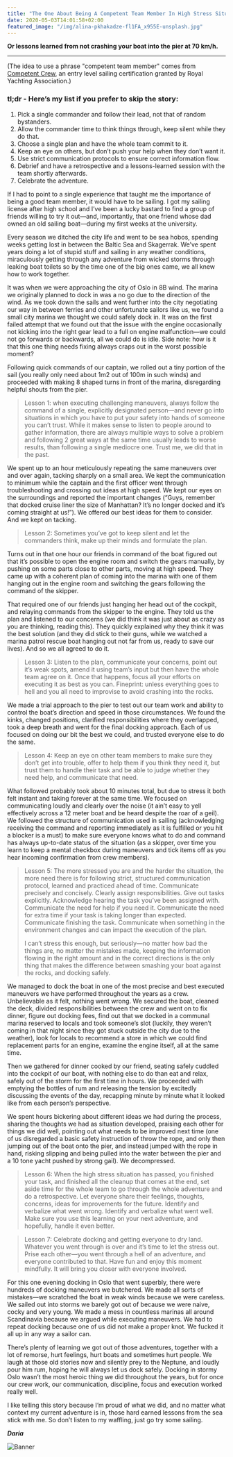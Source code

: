 ```yaml
---
title: "The One About Being A Competent Team Member In High Stress Situations"
date: 2020-05-03T14:01:58+02:00
featured_image: "/img/alina-pkhakadze-fl1FA_x955E-unsplash.jpg"
---
```


**Or lessons learned from not crashing your boat into the pier at 70 km/h.**

---

(The idea to use a phrase "competent team member" comes from [Competent Crew](https://en.wikipedia.org/wiki/Competent_Crew), an entry level sailing certification granted by Royal Yachting Association.)

### tl;dr - Here’s my list if you prefer to skip the story:

1. Pick a single commander and follow their lead, not that of random bystanders.
2. Allow the commander time to think things through, keep silent while they do that.
3. Choose a single plan and have the whole team commit to it.
4. Keep an eye on others, but don’t push your help when they don’t want it.
5. Use strict communication protocols to ensure correct information flow.
6. Debrief and have a retrospective and a lessons-learned session with the team shortly afterwards.
7. Celebrate the adventure.

If I had to point to a single experience that taught me the importance of being a good team member, it would have to be sailing. I got my sailing license after high school and I’ve been a lucky bastard to find a group of friends willing to try it out—and, importantly, that one friend whose dad owned an old sailing boat—during my first weeks at the university.

Every season we ditched the city life and went to be sea hobos, spending weeks getting lost in between the Baltic Sea and Skagerrak. We’ve spent years doing a lot of stupid stuff and sailing in any weather conditions, miraculously getting through any adventure from wicked storms through leaking boat toilets so by the time one of the big ones came, we all knew how to work together.

It was when we were approaching the city of Oslo in 8B wind. The marina we originally planned to dock in was a no go due to the direction of the wind. As we took down the sails and went further into the city negotiating our way in between ferries and other unfortunate sailors like us, we found a small city marina we thought we could safely dock in. It was on the first failed attempt that we found out that the issue with the engine occasionally not kicking into the right gear lead to a full on engine malfunction—we could not go forwards or backwards, all we could do is idle. Side note: how is it that this one thing needs fixing always craps out in the worst possible moment?

Following quick commands of our captain, we rolled out a tiny portion of the sail (you really only need about 1m2 out of 100m in such winds) and proceeded with making 8 shaped turns in front of the marina, disregarding helpful shouts from the pier.

> Lesson 1: when executing challenging maneuvers, always follow the command of a single, explicitly designated person—and never go into situations in which you have to put your safety into hands of someone you can’t trust. While it makes sense to listen to people around to gather information, there are always multiple ways to solve a problem and following 2 great ways at the same time usually leads to worse results, than following a single mediocre one. Trust me, we did that in the past.

We spent up to an hour meticulously repeating the same maneuvers over and over again, tacking sharply on a small area. We kept the communication to minimum while the captain and the first officer went through troubleshooting and crossing out ideas at high speed. We kept our eyes on the surroundings and reported the important changes (“Guys, remember that docked cruise liner the size of Manhattan? It’s no longer docked and it’s coming straight at us!”). We offered our best ideas for them to consider. And we kept on tacking.

> Lesson 2: Sometimes you’ve got to keep silent and let the commanders think, make up their minds and formulate the plan.

Turns out in that one hour our friends in command of the boat figured out that it’s possible to open the engine room and switch the gears manually, by pushing on some parts close to other parts, moving at high speed. They came up with a coherent plan of coming into the marina with one of them hanging out in the engine room and switching the gears following the command of the skipper.

That required one of our friends just hanging her head out of the cockpit, and relaying commands from the skipper to the engine. They told us the plan and listened to our concerns (we did think it was just about as crazy as you are thinking, reading this). They quickly explained why they think it was the best solution (and they did stick to their guns, while we watched a marina patrol rescue boat hanging out not far from us, ready to save our lives). And so we all agreed to do it.

> Lesson 3: Listen to the plan, communicate your concerns, point out it’s weak spots, amend it using team’s input but then have the whole team agree on it. Once that happens, focus all your efforts on executing it as best as you can. Fineprint: unless everything goes to hell and you all need to improvise to avoid crashing into the rocks.

We made a trial approach to the pier to test out our team work and ability to control the boat’s direction and speed in those circumstances. We found the kinks, changed positions, clarified responsibilities where they overlapped, took a deep breath and went for the final docking approach. Each of us focused on doing our bit the best we could, and trusted everyone else to do the same.

> Lesson 4: Keep an eye on other team members to make sure they don’t get into trouble, offer to help them if you think they need it, but trust them to handle their task and be able to judge whether they need help, and communicate that need.

What followed probably took about 10 minutes total, but due to stress it both felt instant and taking forever at the same time. We focused on communicating loudly and clearly over the noise (it ain’t easy to yell effectively across a 12 meter boat and be heard despite the roar of a geil). We followed the structure of communication used in sailing (acknowledging receiving the command and reporting immediately as it is fulfilled or you hit a blocker is a must) to make sure everyone knows what to do and command has always up-to-date status of the situation (as a skipper, over time you learn to keep a mental checkbox during maneuvers and tick items off as you hear incoming confirmation from crew members).

> Lesson 5: The more stressed you are and the harder the situation, the more need there is for following strict, structured communication protocol, learned and practiced ahead of time. Communicate precisely and concisely. Clearly assign responsibilities. Give out tasks explicitly. Acknowledge hearing the task you’ve been assigned with. Communicate the need for help if you need it. Communicate the need for extra time if your task is taking longer than expected. Communicate finishing the task. Communicate when something in the environment changes and can impact the execution of the plan.
>
>I can’t stress this enough, but seriously—no matter how bad the things are, no matter the mistakes made, keeping the information flowing in the right amount and in the correct directions is the only thing that makes the difference between smashing your boat against the rocks, and docking safely.

We managed to dock the boat in one of the most precise and best executed maneuvers we have performed throughout the years as a crew. Unbelievable as it felt, nothing went wrong. We secured the boat, cleaned the deck, divided responsibilities between the crew and went on to fix dinner, figure out docking fees, find out that we docked in a communal marina reserved to locals and took someone’s slot (luckily, they weren’t coming in that night since they got stuck outside the city due to the weather), look for locals to recommend a store in which we could find replacement parts for an engine, examine the engine itself, all at the same time.

Then we gathered for dinner cooked by our friend, seating safely cuddled into the cockpit of our boat, with nothing else to do than eat and relax, safely out of the storm for the first time in hours. We proceeded with emptying the bottles of rum and releasing the tension by excitedly discussing the events of the day, recapping minute by minute what it looked like from each person’s perspective.

We spent hours bickering about different ideas we had during the process, sharing the thoughts we had as situation developed, praising each other for things we did well, pointing out what needs to be improved next time (one of us disregarded a basic safety instruction of throw the rope, and only then jumping out of the boat onto the pier, and instead jumped with the rope in hand, risking slipping and being pulled into the water between the pier and a 10 tone yacht pushed by strong gail). We decompressed.

> Lesson 6: When the high stress situation has passed, you finished your task, and finished all the cleanup that comes at the end, set aside time for the whole team to go through the whole adventure and do a retrospective. Let everyone share their feelings, thoughts, concerns, ideas for improvements for the future. Identify and verbalize what went wrong. Identify and verbalize what went well. Make sure you use this learning on your next adventure, and hopefully, handle it even better.

> Lesson 7: Celebrate docking and getting everyone to dry land. Whatever you went through is over and it’s time to let the stress out. Prise each other—you went through a hell of an adventure, and everyone contributed to that. Have fun and enjoy this moment mindfully. It will bring you closer with everyone involved.

For this one evening docking in Oslo that went superbly, there were hundreds of docking maneuvers we butchered. We made all sorts of mistakes—we scratched the boat in weak winds because we were careless. We sailed out into storms we barely got out of because we were naive, cocky and very young. We made a mess in countless marinas all around Scandinavia because we argued while executing maneuvers. We had to repeat docking because one of us did not make a proper knot. We fucked it all up in any way a sailor can.

There’s plenty of learning we got out of those adventures, together with a lot of remorse, hurt feelings, hurt boats and sometimes hurt people. We laugh at those old stories now and silently prey to the Neptune, and loudly pour him rum, hoping he will always let us dock safely. Docking in stormy Oslo wasn’t the most heroic thing we did throughout the years, but for once our crew work, our communication, discipline, focus and execution worked really well.

I like telling this story because I’m proud of what we did, and no matter what context my current adventure is in, those hard earned lessons from the sea stick with me. So don’t listen to my waffling, just go try some sailing.

_**Daria**_

![Banner](/images/dg-tcp.png)
